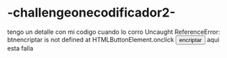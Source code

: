 # -challengeonecodificador2-
tengo un detalle con mi codigo cuando lo corro
Uncaught ReferenceError: btnencriptar is not defined  at HTMLButtonElement.onclick
    <button type="button" onclick="btnencriptar()">encriptar</button>   aqui esta falla
